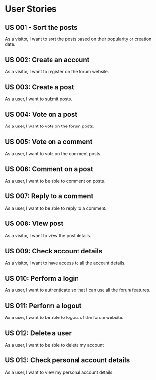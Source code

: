 # User Stories

## US 001 - Sort the posts

As a visitor, I want to sort the posts based on their popularity or creation date.

## US 002: Create an account

As a visitor, I want to register on the forum website.

## US 003: Create a post

As a user, I want to submit posts.

## US 004: Vote on a post

As a user, I want to vote on the forum posts.

## US 005: Vote on a comment

As a user, I want to vote on the comment posts.

## US 006: Comment on a post

As a user, I want to be able to comment on posts.

## US 007: Reply to a comment

As a user, I want to be able to reply to a comment.

## US 008: View post

As a visitor, I want to view the post details.

## US 009: Check account details

As a visitor, I want to have access to all the account details.

## US 010: Perform a login

As a user, I want to authenticate so that I can use all the forum features.

## US 011: Perform a logout

As a user, I want to be able to logout of the forum website.

## US 012: Delete a user

As a user, I want to be able to delete my account.

## US 013: Check personal account details

As a user, I want to view my personal account details.
